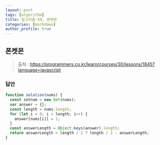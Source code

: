 ```yaml
---
layout: post
tags: [algorithm]
title: 알고리즘-59, 폰켓몬
categories: [markdown]
author_profile: true
---
```


## 폰켓몬

> 출처 : <https://programmers.co.kr/learn/courses/30/lessons/1845?language=javascript>

### 답안

```javascript
function solution(nums) {
  const setnum = new Set(nums);
  var answer = {};
  const length = nums.length;
  for (let i = 0; i < length; i++) {
    answer[nums[i]] = 1;
  }
  const answerLength = Object.keys(answer).length;
  return answerLength > length / 2 ? length / 2 : answerLength;
}
```
